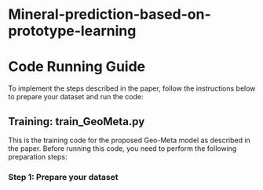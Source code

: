 # Mineral-prediction-based-on-prototype-learning
# Code Running Guide
To implement the steps described in the paper, follow the instructions below to prepare your dataset and run the code:
## Training: train_GeoMeta.py
This is the training code for the proposed Geo-Meta model as described in the paper. Before running this code, you need to perform the following preparation steps:
### Step 1: Prepare your dataset

